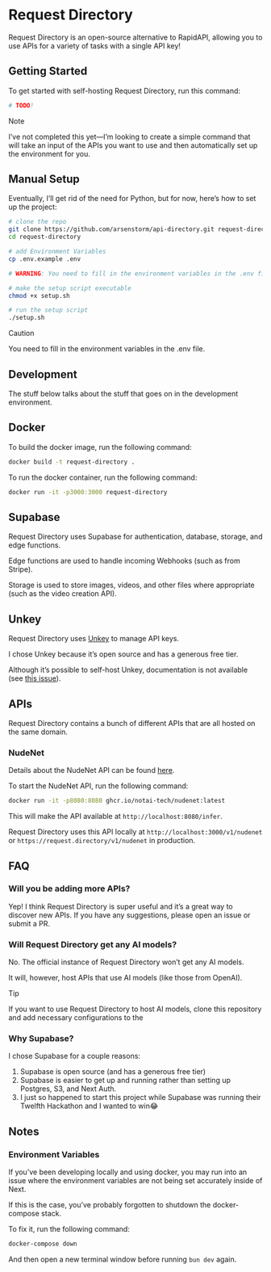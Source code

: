 # Request Directory

Request Directory is an open-source alternative to RapidAPI, allowing you to use
APIs for a variety of tasks with a single API key!

## Getting Started

To get started with self-hosting Request Directory, run this command:

```bash
# TODO!
```

> [!NOTE]
>
> I’ve not completed this yet—I’m looking to create a simple command that will
> take an input of the APIs you want to use and then automatically set up the
> environment for you.

## Manual Setup

Eventually, I’ll get rid of the need for Python, but for now, here’s how to set
up the project:

```bash
# clone the repo
git clone https://github.com/arsenstorm/api-directory.git request-directory
cd request-directory

# add Environment Variables
cp .env.example .env

# WARNING: You need to fill in the environment variables in the .env file

# make the setup script executable
chmod +x setup.sh

# run the setup script
./setup.sh
```

> [!CAUTION]
>
> You need to fill in the environment variables in the .env file.

## Development

The stuff below talks about the stuff that goes on in the development
environment.

## Docker

To build the docker image, run the following command:

```bash
docker build -t request-directory .
```

To run the docker container, run the following command:

```bash
docker run -it -p3000:3000 request-directory
```

## Supabase

Request Directory uses Supabase for authentication, database, storage, and edge
functions.

Edge functions are used to handle incoming Webhooks (such as from Stripe).

Storage is used to store images, videos, and other files where appropriate (such
as the video creation API).

## Unkey

Request Directory uses [Unkey](https://unkey.dev) to manage API keys.

I chose Unkey because it’s open source and has a generous free tier.

Although it’s possible to self-host Unkey, documentation is not available (see
[this issue](https://github.com/unkeyed/unkey/issues/1964)).

## APIs

Request Directory contains a bunch of different APIs that are all hosted on the
same domain.

### NudeNet

Details about the NudeNet API can be found
[here](https://github.com/notai-tech/nudenet).

To start the NudeNet API, run the following command:

```bash
docker run -it -p8080:8080 ghcr.io/notai-tech/nudenet:latest
```

This will make the API available at `http://localhost:8080/infer`.

Request Directory uses this API locally at `http://localhost:3000/v1/nudenet` or
`https://request.directory/v1/nudenet` in production.

## FAQ

### Will you be adding more APIs?

Yep! I think Request Directory is super useful and it’s a great way to discover
new APIs. If you have any suggestions, please open an issue or submit a PR.

### Will Request Directory get any AI models?

No. The official instance of Request Directory won’t get any AI models.

It will, however, host APIs that use AI models (like those from OpenAI).

> [!TIP]
>
> If you want to use Request Directory to host AI models, clone this repository
> and add necessary configurations to the

### Why Supabase?

I chose Supabase for a couple reasons:

1. Supabase is open source (and has a generous free tier)
2. Supabase is easier to get up and running rather than setting up Postgres, S3,
   and Next Auth.
3. I just so happened to start this project while Supabase was running their
   Twelfth Hackathon and I wanted to win😂

## Notes

### Environment Variables

If you’ve been developing locally and using docker, you may run into an issue
where the environment variables are not being set accurately inside of Next.

If this is the case, you’ve probably forgotten to shutdown the docker-compose
stack.

To fix it, run the following command:

```bash
docker-compose down
```

And then open a new terminal window before running `bun dev` again.

